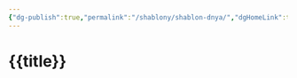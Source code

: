 ```yaml
---
{"dg-publish":true,"permalink":"/shablony/shablon-dnya/","dgHomeLink":true,"dgPassFrontmatter":false}
---
```


# {{title}}
